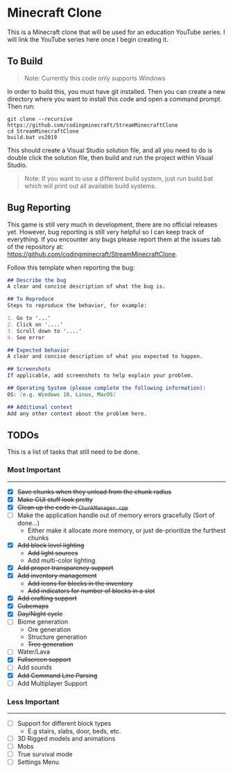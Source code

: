 # Minecraft Clone

This is a Minecraft clone that will be used for an education YouTube series. I will link the YouTube series here once I begin creating it.

## To Build

> Note: Currently this code only supports Windows

In order to build this, you must have git installed. Then you can create a new directory where you want to install this code and open a command prompt. Then run:

```batch
git clone --recursive https://github.com/codingminecraft/StreamMinecraftClone
cd StreamMinecraftClone
build.bat vs2019
```

This should create a Visual Studio solution file, and all you need to do is double click the solution file, then build and run the project within Visual Studio.

> Note: If you want to use a different build system, just run build.bat which will print out all available build systems.

## Bug Reporting

This game is still very much in development, there are no official releases yet. However, bug reporting is still very helpful so I can keep track of everything. If you encounter any bugs please report them at the issues tab of the repository at: https://github.com/codingminecraft/StreamMinecraftClone.

Follow this template when reporting the bug:

```markdown 
## Describe the bug
A clear and concise description of what the bug is.

## To Reproduce
Steps to reproduce the behavior, for example:

1. Go to '...'
2. Click on '....'
3. Scroll down to '....'
4. See error

## Expected behavior
A clear and concise description of what you expected to happen.

## Screenshots
If applicable, add screenshots to help explain your problem.

## Operating System (please complete the following information):
OS: [e.g. Windows 10, Linux, MacOS]

## Additional context
Add any other context about the problem here.
```

## TODOs

This is a list of tasks that still need to be done.

### Most Important
---

- [x] ~~Save chunks when they unload from the chunk radius~~
- [x] ~~Make GUI stuff look pretty~~
- [x] ~~Clean up the code in `ChunkManager.cpp`~~
- [ ] Make the application handle out of memory errors gracefully (Sort of done...)
    * Either make it allocate more memory, or just de-prioritize the furthest chunks
- [x] ~~Add block level lighting~~
    * ~~Add light sources~~
    * Add multi-color lighting
- [x] ~~Add proper transparency support~~
- [x] ~~Add inventory management~~
    * ~~Add icons for blocks in the inventory~~
    * ~~Add indicators for number of blocks in a slot~~
- [x] ~~Add crafting support~~
- [x] ~~Cubemaps~~
- [x] ~~Day/Night cycle~~
- [ ] Biome generation
    * Ore generation
    * Structure generation
    * ~~Tree generation~~
- [ ] Water/Lava
- [x] ~~Fullscreen support~~
- [ ] Add sounds
- [x] ~~Add Command Line Parsing~~
- [ ] Add Multiplayer Support

### Less Important
---

- [ ] Support for different block types
    * E.g stairs, slabs, door, beds, etc.
- [ ] 3D Rigged models and animations
- [ ] Mobs
- [ ] True survival mode
- [ ] Settings Menu
